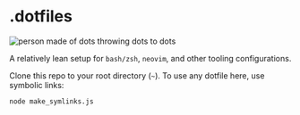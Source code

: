 # .dotfiles

![person made of dots throwing dots to dots](https://media.giphy.com/media/3o72F38VEEi1ODPOXm/giphy.gif)

A relatively lean setup for `bash/zsh`, `neovim`, and other tooling configurations.

Clone this repo to your root directory (`~`). To use any dotfile here, use
symbolic links:

```shell
node make_symlinks.js
```
